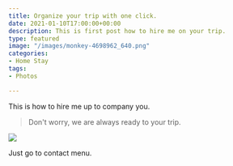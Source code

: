```yaml
---
title: Organize your trip with one click.
date: 2021-01-10T17:00:00+00:00
description: This is first post how to hire me on your trip.
type: featured
image: "/images/monkey-4698962_640.png"
categories:
- Home Stay
tags:
- Photos

---
```

This is how to hire me up to company you.

> Don't worry, we are always ready to your trip.

![](../images/post-img.jpg)

Just go to contact menu.